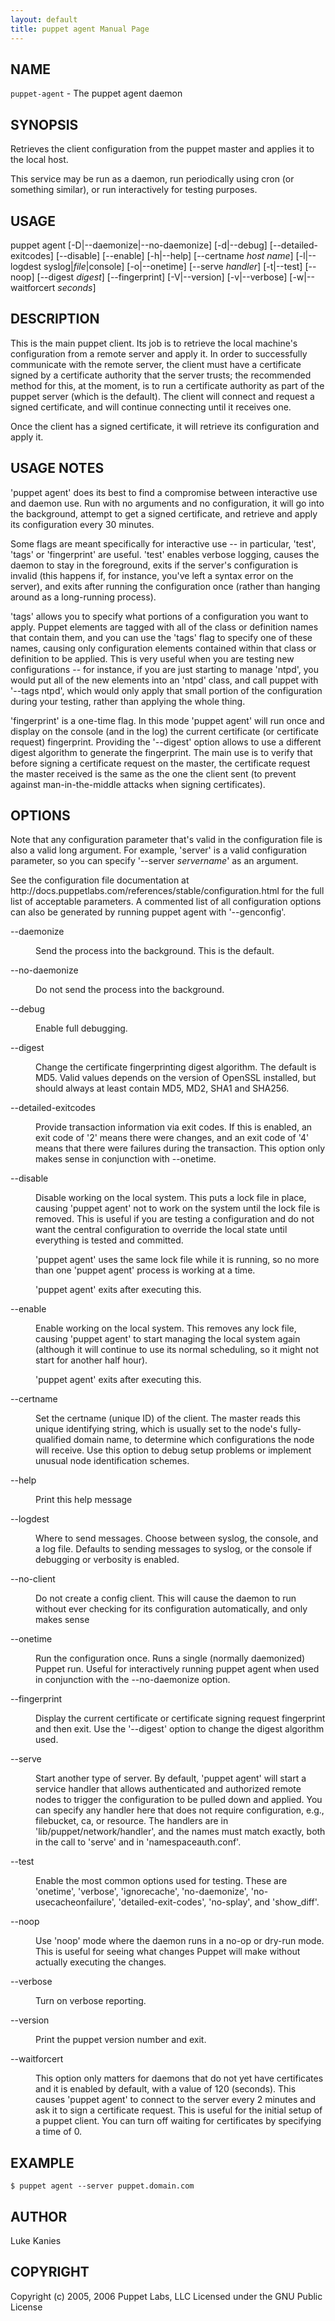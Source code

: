 ```yaml
---
layout: default
title: puppet agent Manual Page
---
```


<div class='mp'>
<h2 id="NAME">NAME</h2>
<p class="man-name">
  <code>puppet-agent</code> - <span class="man-whatis">The puppet agent daemon</span>
</p>

<h2 id="SYNOPSIS">SYNOPSIS</h2>

<p>Retrieves the client configuration from the puppet master and applies it to
the local host.</p>

<p>This service may be run as a daemon, run periodically using cron (or something
similar), or run interactively for testing purposes.</p>

<h2 id="USAGE">USAGE</h2>

<p>puppet agent  [-D|--daemonize|--no-daemonize] [-d|--debug]
  [--detailed-exitcodes] [--disable] [--enable] [-h|--help]
  [--certname <var>host name</var>] [-l|--logdest syslog|<var>file</var>|console]
  [-o|--onetime] [--serve <var>handler</var>] [-t|--test] [--noop]
  [--digest <var>digest</var>] [--fingerprint] [-V|--version]
  [-v|--verbose] [-w|--waitforcert <var>seconds</var>]</p>

<h2 id="DESCRIPTION">DESCRIPTION</h2>

<p>This is the main puppet client. Its job is to retrieve the local
machine's configuration from a remote server and apply it. In order to
successfully communicate with the remote server, the client must have a
certificate signed by a certificate authority that the server trusts;
the recommended method for this, at the moment, is to run a certificate
authority as part of the puppet server (which is the default). The
client will connect and request a signed certificate, and will continue
connecting until it receives one.</p>

<p>Once the client has a signed certificate, it will retrieve its
configuration and apply it.</p>

<h2 id="USAGE-NOTES">USAGE NOTES</h2>

<p>'puppet agent' does its best to find a compromise between interactive
use and daemon use. Run with no arguments and no configuration, it will
go into the background, attempt to get a signed certificate, and retrieve
and apply its configuration every 30 minutes.</p>

<p>Some flags are meant specifically for interactive use -- in particular,
'test', 'tags' or 'fingerprint' are useful. 'test' enables verbose
logging, causes the daemon to stay in the foreground, exits if the
server's configuration is invalid (this happens if, for instance, you've
left a syntax error on the server), and exits after running the
configuration once (rather than hanging around as a long-running
process).</p>

<p>'tags' allows you to specify what portions of a configuration you want
to apply. Puppet elements are tagged with all of the class or definition
names that contain them, and you can use the 'tags' flag to specify one
of these names, causing only configuration elements contained within
that class or definition to be applied. This is very useful when you are
testing new configurations -- for instance, if you are just starting to
manage 'ntpd', you would put all of the new elements into an 'ntpd'
class, and call puppet with '--tags ntpd', which would only apply that
small portion of the configuration during your testing, rather than
applying the whole thing.</p>

<p>'fingerprint' is a one-time flag. In this mode 'puppet agent' will run
once and display on the console (and in the log) the current certificate
(or certificate request) fingerprint. Providing the '--digest' option
allows to use a different digest algorithm to generate the fingerprint.
The main use is to verify that before signing a certificate request on
the master, the certificate request the master received is the same as
the one the client sent (to prevent against man-in-the-middle attacks
when signing certificates).</p>

<h2 id="OPTIONS">OPTIONS</h2>

<p>Note that any configuration parameter that's valid in the configuration
file is also a valid long argument. For example, 'server' is a valid
configuration parameter, so you can specify '--server <var>servername</var>' as
an argument.</p>

<p>See the configuration file documentation at
http://docs.puppetlabs.com/references/stable/configuration.html for the
full list of acceptable parameters. A commented list of all
configuration options can also be generated by running puppet agent with
'--genconfig'.</p>

<dl>
<dt>--daemonize</dt><dd><p>Send the process into the background. This is the default.</p></dd>
<dt>--no-daemonize</dt><dd><p>Do not send the process into the background.</p></dd>
<dt class="flush">--debug</dt><dd><p>Enable full debugging.</p></dd>
<dt>--digest</dt><dd><p>Change the certificate fingerprinting digest algorithm. The default is
MD5. Valid values depends on the version of OpenSSL installed, but
should always at least contain MD5, MD2, SHA1 and SHA256.</p></dd>
<dt>--detailed-exitcodes</dt><dd><p>Provide transaction information via exit codes. If this is enabled, an
exit code of '2' means there were changes, and an exit code of '4'
means that there were failures during the transaction. This option
only makes sense in conjunction with --onetime.</p></dd>
<dt>--disable</dt><dd><p>Disable working on the local system. This puts a lock file in place,
causing 'puppet agent' not to work on the system until the lock file
is removed. This is useful if you are testing a configuration and do
not want the central configuration to override the local state until
everything is tested and committed.</p>

<p>'puppet agent' uses the same lock file while it is running, so no more
than one 'puppet agent' process is working at a time.</p>

<p>'puppet agent' exits after executing this.</p></dd>
<dt>--enable</dt><dd><p>Enable working on the local system. This removes any lock file,
causing 'puppet agent' to start managing the local system again
(although it will continue to use its normal scheduling, so it might
not start for another half hour).</p>

<p>'puppet agent' exits after executing this.</p></dd>
<dt>--certname</dt><dd><p>Set the certname (unique ID) of the client. The master reads this
unique identifying string, which is usually set to the node's
fully-qualified domain name, to determine which configurations the
node will receive. Use this option to debug setup problems or
implement unusual node identification schemes.</p></dd>
<dt class="flush">--help</dt><dd><p>Print this help message</p></dd>
<dt>--logdest</dt><dd><p>Where to send messages. Choose between syslog, the console, and a log
file. Defaults to sending messages to syslog, or the console if
debugging or verbosity is enabled.</p></dd>
<dt>--no-client</dt><dd><p>Do not create a config client. This will cause the daemon to run
without ever checking for its configuration automatically, and only
makes sense</p></dd>
<dt>--onetime</dt><dd><p>Run the configuration once. Runs a single (normally daemonized) Puppet
run. Useful for interactively running puppet agent when used in
conjunction with the --no-daemonize option.</p></dd>
<dt>--fingerprint</dt><dd><p>Display the current certificate or certificate signing request
fingerprint and then exit. Use the '--digest' option to change the
digest algorithm used.</p></dd>
<dt class="flush">--serve</dt><dd><p>Start another type of server. By default, 'puppet agent' will start a
service handler that allows authenticated and authorized remote nodes
to trigger the configuration to be pulled down and applied. You can
specify any handler here that does not require configuration, e.g.,
filebucket, ca, or resource. The handlers are in
'lib/puppet/network/handler', and the names must match exactly, both
in the call to 'serve' and in 'namespaceauth.conf'.</p></dd>
<dt class="flush">--test</dt><dd><p>Enable the most common options used for testing. These are 'onetime',
'verbose', 'ignorecache', 'no-daemonize', 'no-usecacheonfailure',
'detailed-exit-codes', 'no-splay', and 'show_diff'.</p></dd>
<dt class="flush">--noop</dt><dd><p>Use 'noop' mode where the daemon runs in a no-op or dry-run mode. This
is useful for seeing what changes Puppet will make without actually
executing the changes.</p></dd>
<dt>--verbose</dt><dd><p>Turn on verbose reporting.</p></dd>
<dt>--version</dt><dd><p>Print the puppet version number and exit.</p></dd>
<dt>--waitforcert</dt><dd><p>This option only matters for daemons that do not yet have certificates
and it is enabled by default, with a value of 120 (seconds). This
causes 'puppet agent' to connect to the server every 2 minutes and ask
it to sign a certificate request. This is useful for the initial setup
of a puppet client. You can turn off waiting for certificates by
specifying a time of 0.</p></dd>
</dl>


<h2 id="EXAMPLE">EXAMPLE</h2>

<pre><code>$ puppet agent --server puppet.domain.com
</code></pre>

<h2 id="AUTHOR">AUTHOR</h2>

<p>Luke Kanies</p>

<h2 id="COPYRIGHT">COPYRIGHT</h2>

<p>Copyright (c) 2005, 2006 Puppet Labs, LLC Licensed under the GNU Public
License</p>

</div>
